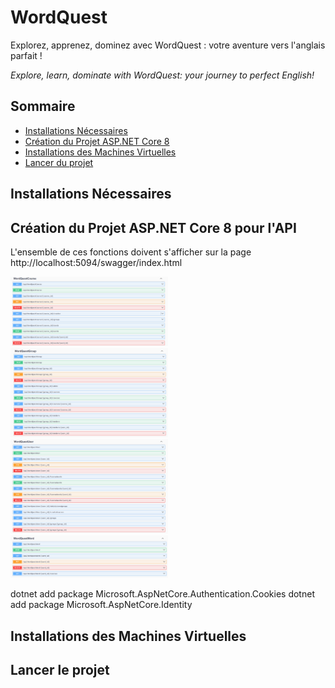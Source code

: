 # WordQuest
Explorez, apprenez, dominez avec WordQuest : votre aventure vers l'anglais parfait !

*Explore, learn, dominate with WordQuest: your journey to perfect English!*

<!-- Sommaire -->
## Sommaire
-   [Installations Nécessaires](#installations-nécessaires)
-   [Création du Projet ASP.NET Core 8](#création-du-projet-aspnet-core-8-pour-lapi)
-   [Installations des Machines Virtuelles](#installations-des-machines-virtuelles)
-   [Lancer du projet](#lancer-le-projet)

<!-- /Sommaire -->

## Installations Nécessaires

## Création du Projet ASP.NET Core 8 pour l'API

L'ensemble de ces fonctions doivent s'afficher sur la page http://localhost:5094/swagger/index.html

<img src="Documentation/SwaggerWordQuestCourse.png" alt="Description" style="width: 50%; height: auto;">
<img src="Documentation/SwaggerWordQuestGroup.png" alt="Description" style="width: 50%; height: auto;">
<img src="Documentation/SwaggerWordQuestUser.png" alt="Description" style="width: 50%; height: auto;">
<img src="Documentation/SwaggerWordQuestWord.png" alt="Description" style="width: 50%; height: auto;">

dotnet add package Microsoft.AspNetCore.Authentication.Cookies
dotnet add package Microsoft.AspNetCore.Identity

## Installations des Machines Virtuelles
 
## Lancer le projet


